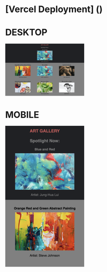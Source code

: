 # [Vercel Deployment] ()

# DESKTOP

<div> <img src="/public/img/desktop.png" width="250px"></div>

# MOBILE

<div> <img src="/public/img/mobile.png" width="250px"></div>
